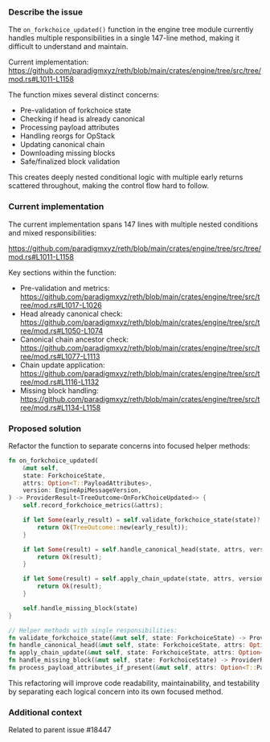 ### Describe the issue

The `on_forkchoice_updated()` function in the engine tree module currently handles multiple responsibilities in a single 147-line method, making it difficult to understand and maintain.

Current implementation:
https://github.com/paradigmxyz/reth/blob/main/crates/engine/tree/src/tree/mod.rs#L1011-L1158

The function mixes several distinct concerns:
- Pre-validation of forkchoice state
- Checking if head is already canonical
- Processing payload attributes
- Handling reorgs for OpStack
- Updating canonical chain
- Downloading missing blocks
- Safe/finalized block validation

This creates deeply nested conditional logic with multiple early returns scattered throughout, making the control flow hard to follow.

### Current implementation

The current implementation spans 147 lines with multiple nested conditions and mixed responsibilities:

https://github.com/paradigmxyz/reth/blob/main/crates/engine/tree/src/tree/mod.rs#L1011-L1158

Key sections within the function:
- Pre-validation and metrics: https://github.com/paradigmxyz/reth/blob/main/crates/engine/tree/src/tree/mod.rs#L1017-L1026
- Head already canonical check: https://github.com/paradigmxyz/reth/blob/main/crates/engine/tree/src/tree/mod.rs#L1050-L1074
- Canonical chain ancestor check: https://github.com/paradigmxyz/reth/blob/main/crates/engine/tree/src/tree/mod.rs#L1077-L1113
- Chain update application: https://github.com/paradigmxyz/reth/blob/main/crates/engine/tree/src/tree/mod.rs#L1116-L1132
- Missing block handling: https://github.com/paradigmxyz/reth/blob/main/crates/engine/tree/src/tree/mod.rs#L1134-L1158

### Proposed solution

Refactor the function to separate concerns into focused helper methods:

```rust
fn on_forkchoice_updated(
    &mut self,
    state: ForkchoiceState,
    attrs: Option<T::PayloadAttributes>,
    version: EngineApiMessageVersion,
) -> ProviderResult<TreeOutcome<OnForkChoiceUpdated>> {
    self.record_forkchoice_metrics(&attrs);

    if let Some(early_result) = self.validate_forkchoice_state(state)? {
        return Ok(TreeOutcome::new(early_result));
    }

    if let Some(result) = self.handle_canonical_head(state, attrs, version)? {
        return Ok(result);
    }

    if let Some(result) = self.apply_chain_update(state, attrs, version)? {
        return Ok(result);
    }

    self.handle_missing_block(state)
}

// Helper methods with single responsibilities:
fn validate_forkchoice_state(&mut self, state: ForkchoiceState) -> ProviderResult<Option<OnForkChoiceUpdated>>;
fn handle_canonical_head(&mut self, state: ForkchoiceState, attrs: Option<T::PayloadAttributes>, version: EngineApiMessageVersion) -> ProviderResult<Option<TreeOutcome<OnForkChoiceUpdated>>>;
fn apply_chain_update(&mut self, state: ForkchoiceState, attrs: Option<T::PayloadAttributes>, version: EngineApiMessageVersion) -> ProviderResult<Option<TreeOutcome<OnForkChoiceUpdated>>>;
fn handle_missing_block(&mut self, state: ForkchoiceState) -> ProviderResult<TreeOutcome<OnForkChoiceUpdated>>;
fn process_payload_attributes_if_present(&mut self, attrs: Option<T::PayloadAttributes>, tip: &SealedHeader, state: ForkchoiceState, version: EngineApiMessageVersion) -> OnForkChoiceUpdated;
```

This refactoring will improve code readability, maintainability, and testability by separating each logical concern into its own focused method.

### Additional context

Related to parent issue #18447